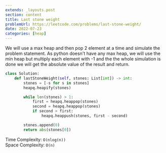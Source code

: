 ```yaml
---
extends: _layouts.post
section: content
title: Last stone weight
problemUrl: https://leetcode.com/problems/last-stone-weight/
date: 2022-07-23
categories: [heap]
---
```


We will use a max heap and then pop 2 element at a time and simulate the problem statement. As python doesn't have any max heap, we will use the min heap but multiply each element with -1 and the the whole simulation is done we will get the absolute value of the result and return.

```python
class Solution:
    def lastStoneWeight(self, stones: List[int]) -> int:
        stones = [-s for s in stones]
        heapq.heapify(stones)

        while len(stones) > 1:
            first = heapq.heappop(stones)
            second = heapq.heappop(stones)
            if second > first:
                heapq.heappush(stones, first - second)

        stones.append(0)
        return abs(stones[0])
```

Time Complexity: `O(nlog(n))` <br/>
Space Complexity: `O(n)`